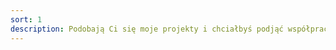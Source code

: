 ```yaml
---
sort: 1
description: Podobają Ci się moje projekty i chciałbyś podjąć współpracę? A może chcesz się po prostu przywitać? Zachęcam do kontaktu na portalach społecznościowych, chyba że wolisz tradycyjne metody – wtedy kliknij przycisk poniżej.
---
```

